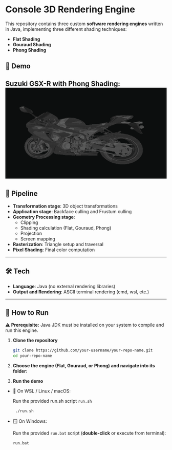 # Console 3D Rendering Engine

This repository contains three custom **software rendering engines** written in Java, implementing three different shading techniques:

- **Flat Shading**
- **Gouraud Shading**
- **Phong Shading**

## 📸 Demo

Suzuki GSX-R with Phong Shading:
![Phong](./demo/GSXR_Phong_Shader_Test.png)
---

## 🚀 Pipeline

- **Transformation stage**: 3D object transformations  
- **Application stage**: Backface culling and Frustum culling  
- **Geometry Processing stage**:  
  - Clipping  
  - Shading calculation (Flat, Gouraud, Phong)  
  - Projection  
  - Screen mapping  
- **Rasterization**: Triangle setup and traversal  
- **Pixel Shading**: Final color computation

---

## 🛠️ Tech

- **Language**: Java (no external rendering libraries)
- **Output and Rendering**: ASCII terminal rendering (cmd, wsl, etc.)

--- 

## 🔧 How to Run

⚠️ **Prerequisite:** Java JDK must be installed on your system to compile and run this engine.

1. **Clone the repository**
   ```bash
   git clone https://github.com/your-username/your-repo-name.git
   cd your-repo-name

2. **Choose the engine (Flat, Gouraud, or Phong) and navigate into its folder:**

3. **Run the demo**
  - 🐧 On WSL / Linux / macOS:
    
    Run the provided run.sh script `run.sh`  
    ```bash
     ./run.sh
    ```

  - 🪟 On Windows:

    Run the provided `run.bat` script (**double-click** or execute from terminal):
    ```bat
    run.bat  
